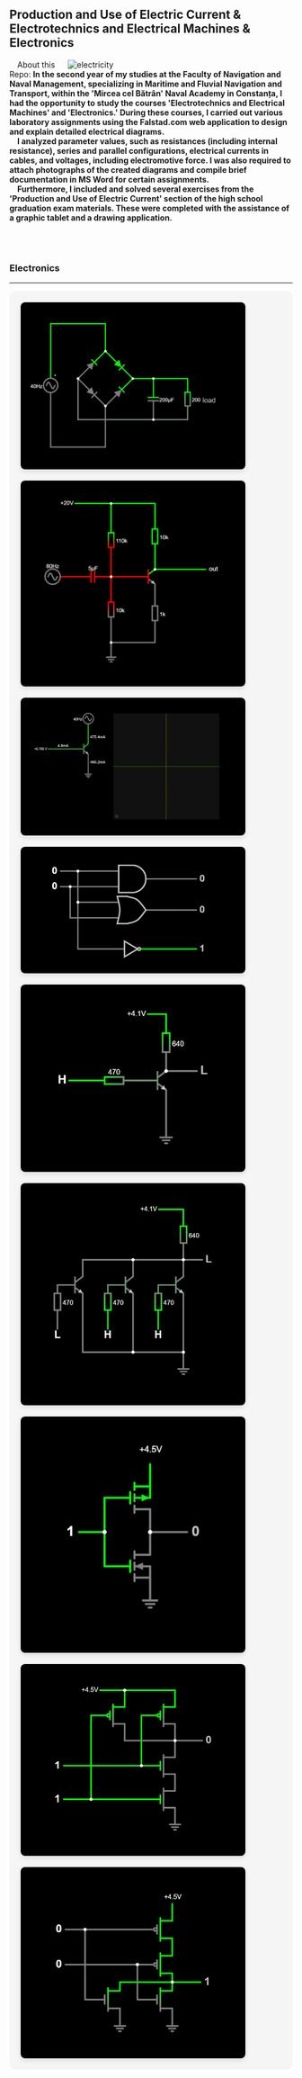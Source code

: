 <h2>Production and Use of Electric Current & Electrotechnics and Electrical Machines & Electronics</h2>

<img align="right" alt="electricity" width="400" src="https://media0.giphy.com/media/v1.Y2lkPTc5MGI3NjExN3A0dHFiam4wdXV3ZWtmanBuYjM4NXc3M3hxbjlsYjY1cnlnY3RkOCZlcD12MV9pbnRlcm5hbF9naWZfYnlfaWQmY3Q9Zw/3mDuVMstBA0uEdwFCG/giphy.gif">

&emsp;About this Repo: **In the second year of my studies at the Faculty of Navigation and Naval Management, specializing in Maritime and Fluvial Navigation and Transport, within the 'Mircea cel Bătrân' Naval Academy in Constanța, I had the opportunity to study the courses 'Electrotechnics and Electrical Machines' and 'Electronics.' During these courses, I carried out various laboratory assignments using the Falstad.com web application to design and explain detailed electrical diagrams. <br>
&emsp;I analyzed parameter values, such as resistances (including internal resistance), series and parallel configurations, electrical currents in cables, and voltages, including electromotive force. I was also required to attach photographs of the created diagrams and compile brief documentation in MS Word for certain assignments. <br>
&emsp;Furthermore, I included and solved several exercises from the 'Production and Use of Electric Current' section of the high school graduation exam materials. These were completed with the assistance of a graphic tablet and a drawing application.**

<br><br>
<h3>Electronics</h3>
<hr>

<div align="center" style="display: grid; 
                          grid-template-columns: repeat(auto-fit, minmax(400px, 1fr));
                          gap: 20px;
                          padding: 20px;
                          background-color: #f5f5f5;
                          border-radius: 10px;
                          max-width: 1200px;
                          margin: 0 auto;">
    <img alt="electricity" width="400" style="width: 100%; 
                                            max-width: 400px;
                                            border-radius: 8px;
                                            box-shadow: 0 4px 8px rgba(0,0,0,0.1);
                                            transition: transform 0.3s ease;
                                            &:hover {
                                                transform: scale(1.02);
                                            }" 
        src="https://github.com/aaiant/Electricity-Physics/blob/main/Electronics/L1/Image_L1.png">
    <img alt="electricity" width="400" style="width: 100%; 
                                            max-width: 400px;
                                            border-radius: 8px;
                                            box-shadow: 0 4px 8px rgba(0,0,0,0.1);
                                            transition: transform 0.3s ease;
                                            &:hover {
                                                transform: scale(1.02);
                                            }" 
        src="https://github.com/aaiant/Electricity-Physics/blob/main/Electronics/L2/Image_NPN_common_emitter.png">
    <img alt="electricity" width="400" style="width: 100%; 
                                            max-width: 400px;
                                            border-radius: 8px;
                                            box-shadow: 0 4px 8px rgba(0,0,0,0.1);
                                            transition: transform 0.3s ease;
                                            &:hover {
                                                transform: scale(1.02);
                                            }" 
        src="https://github.com/aaiant/Electricity-Physics/blob/main/Electronics/L2/Image_NPN_output_characteristic.png">
      <img alt="electricity" width="400" style="width: 100%; 
                                            max-width: 400px;
                                            border-radius: 8px;
                                            box-shadow: 0 4px 8px rgba(0,0,0,0.1);
                                            transition: transform 0.3s ease;
                                            &:hover {
                                                transform: scale(1.02);
                                            }" 
        src="https://github.com/aaiant/Electricity-Physics/blob/main/Electronics/L3/Image.png">
   <img alt="electricity" width="400" style="width: 100%; 
                                            max-width: 400px;
                                            border-radius: 8px;
                                            box-shadow: 0 4px 8px rgba(0,0,0,0.1);
                                            transition: transform 0.3s ease;
                                            &:hover {
                                                transform: scale(1.02);
                                            }" 
       src="https://github.com/aaiant/Electricity-Physics/blob/main/Electronics/L4/Image4_1.png">
   <img alt="electricity" width="400" style="width: 100%; 
                                            max-width: 400px;
                                            border-radius: 8px;
                                            box-shadow: 0 4px 8px rgba(0,0,0,0.1);
                                            transition: transform 0.3s ease;
                                            &:hover {
                                                transform: scale(1.02);
                                            }" 
      src="https://github.com/aaiant/Electricity-Physics/blob/main/Electronics/L4/Image4_2.png">
  <img alt="electricity" width="400" style="width: 100%; 
                                            max-width: 400px;
                                            border-radius: 8px;
                                            box-shadow: 0 4px 8px rgba(0,0,0,0.1);
                                            transition: transform 0.3s ease;
                                            &:hover {
                                                transform: scale(1.02);
                                            }" 
     src="https://github.com/aaiant/Electricity-Physics/blob/main/Electronics/L5/Image5_1.png">
  <img alt="electricity" width="400" style="width: 100%; 
                                            max-width: 400px;
                                            border-radius: 8px;
                                            box-shadow: 0 4px 8px rgba(0,0,0,0.1);
                                            transition: transform 0.3s ease;
                                            &:hover {
                                                transform: scale(1.02);
                                            }" 
     src="https://github.com/aaiant/Electricity-Physics/blob/main/Electronics/L5/Image5_2.png">
  <img alt="electricity" width="400" style="width: 100%; 
                                            max-width: 400px;
                                            border-radius: 8px;
                                            box-shadow: 0 4px 8px rgba(0,0,0,0.1);
                                            transition: transform 0.3s ease;
                                            &:hover {
                                                transform: scale(1.02);
                                            }" 
     src="https://github.com/aaiant/Electricity-Physics/blob/main/Electronics/L5/Image5_3.png">
</div>
